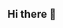 ## Hi there 👋

<!--
**JinaHani/JinaHani** is a ✨ _special_ ✨ repository because its `README.md` (this file) appears on your GitHub profile.

Here are some ideas to get you started:

- 🔭 I’m currently working on my first assignment
- 🌱 I’m currently learning coding
- 🤔 I’m looking for help and correction
- ⚡ Fun fact: Idon't have CS background, I'M a Medoical Student but I'm intrested in acquring this new skil.
